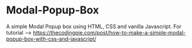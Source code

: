 # Modal-Popup-Box
A simple Modal Popup box using HTML, CSS and vanilla Javascript. For tutorial --> https://thecodingpie.com/post/how-to-make-a-simple-modal-popup-box-with-css-and-javascript/

